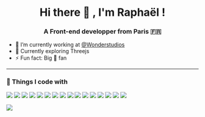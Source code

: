 <h1 align="center">Hi there 👋  , I'm Raphaël !</h1>
<h3 align="center">A Front-end developper from Paris 🇫🇷</h3>

- 🌱 I’m currently working at <a href="https://www.wonderstudios.com" target="_blank">@Wonderstudios</a>
- 🚀 Currently exploring Threejs
- ⚡ Fun fact: Big 🍔 fan

------
### 🔧 Things I code with

<p>
    <img src="https://img.shields.io/badge/Babel-F9DC3E?style=flat-square&logo=babel&logoColor=black" />
    <img src="https://img.shields.io/badge/Node.js-339933?style=flat-square&logo=nodedotjs&logoColor=white" />
    <img src="https://img.shields.io/badge/React-20232A?style=flat-square&logo=react&logoColor=61DAFB" />
    <img src="https://img.shields.io/badge/ThreeJs-black?style=flat-square&logo=three.js&logoColor=white" />
    <img src="https://img.shields.io/badge/Webpack-8DD6F9?style=flat-square&logo=Webpack&logoColor=white" />
    <img src="https://img.shields.io/badge/Vue.js-35495E?style=flat-square&logo=vuedotjs&logoColor=4FC08D" />
    <img src="https://img.shields.io/badge/Yarn-2C8EBB?style=flat-square&logo=yarn&logoColor=white" />
    <img src="https://img.shields.io/badge/GitHub-100000?style=flat-square&logo=github&logoColor=white" />
    <img src="https://img.shields.io/badge/Sass-CC6699?style=flat-square&logo=sass&logoColor=white" />
    <img src="https://img.shields.io/badge/TypeScript-007ACC?style=flat-square&logo=typescript&logoColor=white" />
    <img src="https://img.shields.io/badge/JavaScript-323330?style=flat-square&logo=javascript&logoColor=F7DF1E" />
    <img src="https://img.shields.io/badge/Postman-FF6C37?style=flat-square&logo=Postman&logoColor=white" />
    <img src="https://img.shields.io/badge/mac%20os-000000?style=flat-square&logo=apple&logoColor=white" />
    <img src="https://img.shields.io/badge/Windows-0078D6?style=flat-square&logo=windows&logoColor=white" />
    <img src="https://img.shields.io/badge/npm-CB3837?style=flat-square&logo=npm&logoColor=white" />
    <img src="https://img.shields.io/badge/Netlify-00C7B7?style=flat-square&logo=netlify&logoColor=white" />
</p>

<a href="https://github.com/antonkomarev/github-profile-views-counter">
    <img src="https://komarev.com/ghpvc/?username=your-github-username&style=flat-square">
</a>
<!--
**rqphy/rqphy** is a ✨ _special_ ✨ repository because its `README.md` (this file) appears on your GitHub profile.

Here are some ideas to get you started:


- 🌱 I’m currently learning ...
- 👯 I’m looking to collaborate on ...
- 🤔 I’m looking for help with ...
- 💬 Ask me about ...
- 📫 How to reach me: ...
- 😄 Pronouns: ...
- ⚡ Fun fact: ...
-->

